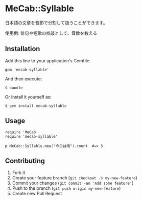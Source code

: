 # MeCab::Syllable

日本語の文章を音節で分割して扱うことができます。

使用例: 俳句や短歌の推敲として、音数を数える

## Installation

Add this line to your application's Gemfile:

    gem 'mecab-syllable'

And then execute:

    $ bundle

Or install it yourself as:

    $ gem install mecab-syllable

## Usage

    require 'MeCab'
    require 'mecab-syllable'

    p MeCab::Syllable.new("今日は雨").count  #=> 5

## Contributing

1. Fork it
2. Create your feature branch (`git checkout -b my-new-feature`)
3. Commit your changes (`git commit -am 'Add some feature'`)
4. Push to the branch (`git push origin my-new-feature`)
5. Create new Pull Request
